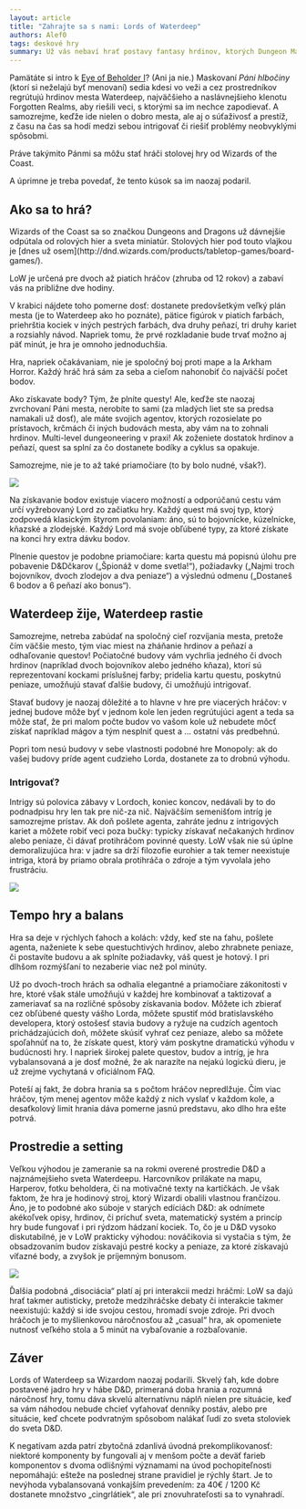 ```yaml
---
layout: article
title: "Zahrajte sa s nami: Lords of Waterdeep"
authors: Alef0
tags: deskové hry
summary: Už vás nebaví hrať postavy fantasy hrdinov, ktorých Dungeon Master neustále posiela do kadejakých dúpät kynožiť draky? Radi by ste kariérne postúpili? Zahrajte si stolovku Lords of Water­deep!
---
```


Pamätáte si intro k [Eye of Beholder I](https://www.youtube.com/watch?v=sQ46vwRXTtY)? (Ani ja nie.) Maskovaní _Páni hlbočiny_ (ktorí si neželajú byť menovaní) sedia kdesi vo veži a cez prostredníkov regrútujú hrdinov mesta Waterdeep, najväčšieho a naslávnejšieho klenotu Forgotten Realms, aby riešili veci, s ktorými sa im nechce zapodievať. A samozrejme, keďže ide nielen o dobro mesta, ale aj o súťaživosť a prestíž, z času na čas sa hodí medzi sebou intrigovať či riešiť problémy neobvyklými spôsobmi.

Práve takýmito Pánmi sa môžu stať hráči stolovej hry od Wizards of the Coast.

A úprimne je treba povedať, že tento kúsok sa im naozaj podaril.

## Ako sa to hrá?

<div class="sidebar" markdown="1">Wizards of the Coast sa so značkou Dungeons and Dragons už dávnejšie odpútala od rolových hier a sveta miniatúr. Stolových hier pod touto vlajkou je [dnes už osem](http://dnd.wizards.com/products/tabletop-games/board-games/).
</div>

LoW je určená pre dvoch až piatich hráčov (zhruba od 12 rokov) a zabaví vás na približne dve hodiny.

V krabici nájdete toho pomerne dosť: dostanete predovšetkým veľký plán mesta (je to Waterdeep ako ho poznáte), pätice figúrok v piatich farbách, priehrštia kociek v iných pestrých farbách, dva druhy peňazí, tri druhy kariet a rozsiahly návod. Napriek tomu, že prvé rozkladanie bude trvať možno aj päť minút, je hra je omnoho jednoduchšia.

Hra, napriek očakávaniam, nie je spoločný boj proti mape a la Arkham Horror. Každý hráč hrá sám za seba a cieľom nahonobiť čo najväčší počet bodov.

Ako získavate body? Tým, že plníte questy! Ale, keďže ste naozaj zvrchovaní Páni mesta, nerobíte to sami (za mladých liet ste sa predsa namakali už dosť), ale máte svojich agentov, ktorých rozosielate po prístavoch, krčmách či iných budovách mesta, aby vám na to zohnali hrdinov. Multi-level dungeoneering v praxi! Ak zoženiete dostatok hrdinov a peňazí, quest sa splní za čo dostanete bodíky a cyklus sa opakuje.

Samozrejme, nie je to až také priamočiare (to by bolo nudné, však?).

![](img-20150208-185007-opt.jpg)

Na získavanie bodov existuje viacero možností a odporúčanú cestu vám určí vyžrebovaný Lord zo začiatku hry. Každý quest má svoj typ, ktorý zodpovedá klasickým štyrom povolaniam: áno, sú to bojovnícke, kúzelnícke, kňazské a zlodejské. Každý Lord má svoje obľúbené typy, za ktoré získate na konci hry extra dávku bodov.

Plnenie questov je podobne priamočiare: karta questu má popisnú úlohu pre pobavenie D&Dčkarov („Špionáž v dome svetla!“), požiadavky („Najmi troch bojovníkov, dvoch zlodejov a dva peniaze“) a výslednú odmenu („Dostaneš 6 bodov a 6 peňazí ako bonus“).

## Waterdeep žije, Waterdeep rastie

Samozrejme, netreba zabúdať na spoločný cieľ rozvíjania mesta, pretože čím väčšie mesto, tým viac miest na zháňanie hrdinov a peňazí a odhaľovanie questov! Počiatočné budovy vám vychrlia jedného či dvoch hrdinov (napríklad dvoch bojovníkov alebo jedného kňaza), ktorí sú reprezentovaní kockami príslušnej farby; pridelia kartu questu, poskytnú peniaze, umožňujú stavať ďalšie budovy, či umožňujú intrigovať.

Stavať budovy je naozaj dôležité a to hlavne v hre pre viacerých hráčov: v jednej budove môže byť v jednom kole len jeden regrútujúci agent a teda sa môže stať, že pri malom počte budov vo vašom kole už nebudete môcť získať napríklad mágov a tým nesplniť quest a ... ostatní vás predbehnú.

Popri tom nesú budovy v sebe vlastnosti podobné hre Monopoly: ak do vašej budovy príde agent cudzieho Lorda, dostanete za to drobnú výhodu.

### Intrigovať?

Intrigy sú polovica zábavy v Lordoch, koniec koncov, nedávali by to do podnadpisu hry len tak pre nič-za nič. Najväčším semenišťom intríg je samozrejme prístav. Ak doň pošlete agenta, zahráte jednu z intrigových kariet a môžete robiť veci poza bučky: typicky získavať nečakaných hrdinov alebo peniaze, či dávať protihráčom povinné questy. LoW však nie sú úplne demoralizujúca hra: v jadre sa drží filozofie eurohier a tak temer neexistuje intriga, ktorá by priamo obrala protihráča o zdroje a tým vyvolala jeho frustráciu.

![](img-20150208-185115-opt.jpg)

## Tempo hry a balans

Hra sa deje v rýchlych ťahoch a kolách: vždy, keď ste na ťahu, pošlete agenta, naženiete k sebe questuchtivých hrdinov, alebo zhrabnete peniaze, či postavíte budovu a ak splníte požiadavky, váš quest je hotový. I pri dlhšom rozmýšľaní to nezaberie viac než pol minúty.

Už po dvoch-troch hrách sa odhalia elegantné a priamočiare zákonitosti v hre, ktoré však stále umožňujú v každej hre kombinovať a taktizovať a zameriavať sa na rozličné spôsoby získavania bodov. Môžete ich zbierať cez obľúbené questy vášho Lorda, môžete spustiť mód bratislavského developera, ktorý ostošesť stavia budovy a ryžuje na cudzích agentoch prichádzajúcich doň, môžete skúsiť vyhrať cez peniaze, alebo sa môžete spoľahnúť na to, že získate quest, ktorý vám poskytne dramatickú výhodu v budúcnosti hry. I napriek širokej palete questov, budov a intríg, je hra vybalansovaná a je dosť možné, že ak narazíte na nejakú logickú dieru, je už zrejme vychytaná v oficiálnom FAQ.

Poteší aj fakt, že dobra hrania sa s počtom hráčov nepredlžuje. Čím viac hráčov, tým menej agentov môže každý z nich vyslať v každom kole, a desaťkolový limit hrania dáva pomerne jasnú predstavu, ako dlho hra ešte potrvá.

## Prostredie a setting

Veľkou výhodou je zameranie sa na rokmi overené prostredie D&D a najznámejšieho sveta Waterdeepu. Harcovníkov prilákate na mapu, Harperov, fotku beholdera, či na motivačné texty na kartičkách. Je však faktom, že hra je hodinový stroj, ktorý Wizardi obalili vlastnou frančízou. Áno, je to podobné ako súboje v starých edíciách D&D: ak odnímete akékoľvek opisy, hrdinov, či príchuť sveta, matematický systém a princíp hry bude fungovať i pri rýdzom hádzaní kociek. To, čo je u D&D vysoko diskutabilné, je v LoW prakticky výhodou: nováčikovia si vystačia s tým, že obsadzovaním budov získavajú pestré kocky a peniaze, za ktoré získavajú víťazné body, a zvyšok je príjemným bonusom.

![](lowd-opt.jpg)

Ďalšia podobná „disociácia“ platí aj pri interakcii medzi hráčmi: LoW sa dajú hrať takmer autisticky, pretože medzihráčske debaty či interakcie takmer neexistujú: každý si ide svojou cestou, hromadí svoje zdroje. Pri dvoch hráčoch je to myšlienkovou náročnosťou až „casual“ hra, ak opomeniete nutnosť veľkého stola a 5 minút na vybaľovanie a rozbaľovanie.

## Záver

Lords of Waterdeep sa Wizardom naozaj podarili. Skvelý ťah, kde dobre postavené jadro hry v hábe D&D, primeraná doba hrania a rozumná náročnosť hry, tomu dáva skvelú alternatívnu náplň nielen pre situácie, keď sa vám náhodou nebude chcieť vyťahovať denníky postáv, alebo pre situácie, keď chcete podvratným spôsobom nalákať ľudí zo sveta stoloviek do sveta D&D.

K negatívam azda patrí zbytočná zdanlivá úvodná prekomplikovanosť: niektoré komponenty by fungovali aj v menšom počte a deväť farieb komponentov s dvoma odlišnými významami na úvod pochopiteľnosti nepomáhajú: ešteže na poslednej strane pravidiel je rýchly štart. Je to nevýhoda vybalansovaná vonkajším prevedením: za 40€ / 1200 Kč dostanete množstvo „cingrlátiek“, ale pri znovuhrateľosti sa to vynahradí.

